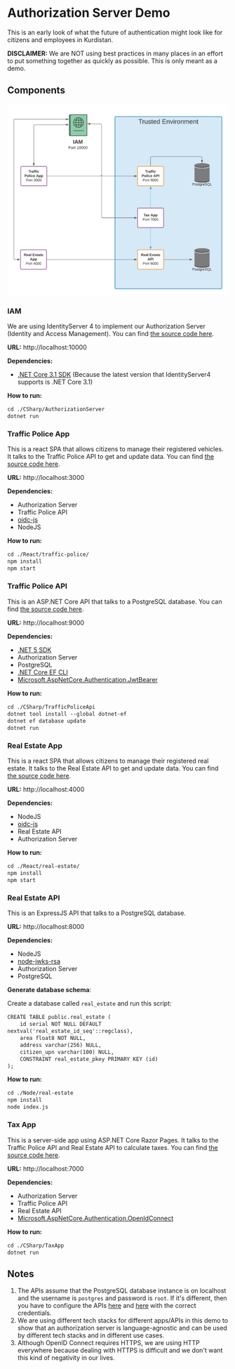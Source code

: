 # Authorization Server Demo

This is an early look of what the future of authentication might look like for citizens and employees in Kurdistan.

**DISCLAIMER:** We are NOT using best practices in many places in an effort to put something together as quickly as possible. This is only meant as a demo.

## Components

<img src="assets/architecture.png" alt="Components Architecture" style="zoom:50%;" />

### IAM

We are using IdentityServer 4 to implement our Authorization Server (Identity and Access Management). You can find [the source code here](./CSharp/AuthorizationServer).

**URL:** http://localhost:10000

**Dependencies:**

- [.NET Core 3.1 SDK](https://dotnet.microsoft.com/download/dotnet-core/3.1) (Because the latest version that IdentityServer4 supports is .NET Core 3.1)

**How to run:**

```
cd ./CSharp/AuthorizationServer
dotnet run
```

### Traffic Police App

This is a react SPA that allows citizens to manage their registered vehicles. It talks to the Traffic Police API to get and update data. You can find [the source code here](./React/traffic-police).

**URL:** http://localhost:3000

**Dependencies:**

- Authorization Server
- Traffic Police API
- [oidc-js](https://github.com/IdentityModel/oidc-client-js)
- NodeJS

**How to run:**

```
cd ./React/traffic-police/
npm install
npm start
```

### Traffic Police API

This is an ASP.NET Core API that talks to a PostgreSQL database. You can find [the source code here](./CSharp/TrafficPoliceApi).

**URL:** http://localhost:9000

**Dependencies:**

- [.NET 5 SDK](https://dotnet.microsoft.com/download/dotnet/5.0)
- Authorization Server
- PostgreSQL
- [.NET Core EF CLI](https://docs.microsoft.com/en-us/ef/core/cli/dotnet)
- [Microsoft.AspNetCore.Authentication.JwtBearer](https://www.nuget.org/packages/Microsoft.AspNetCore.Authentication.JwtBearer)

**How to run:**

```
cd ./CSharp/TrafficPoliceApi
dotnet tool install --global dotnet-ef
dotnet ef database update
dotnet run
```

### Real Estate App

This is a react SPA that allows citizens to manage their registered real estate. It talks to the Real Estate API to get and update data. You can find [the source code here](./React/real-estate).

**URL:** http://localhost:4000

**Dependencies:**

- NodeJS
- [oidc-js](https://github.com/IdentityModel/oidc-client-js)
- Real Estate API
- Authorization Server

**How to run:**

```
cd ./React/real-estate/
npm install
npm start
```

### Real Estate API

This is an ExpressJS API that talks to a PostgreSQL database.

**URL:** http://localhost:8000

**Dependencies:**

- NodeJS
- [node-jwks-rsa](https://github.com/auth0/node-jwks-rsa/blob/master/examples/express-demo/README.md)
- Authorization Server
- PostgreSQL

**Generate database schema**:

Create a database called `real_estate` and run this script:

```
CREATE TABLE public.real_estate (
	id serial NOT NULL DEFAULT nextval('real_estate_id_seq'::regclass),
	area float8 NOT NULL,
	address varchar(256) NULL,
	citizen_upn varchar(100) NULL,
	CONSTRAINT real_estate_pkey PRIMARY KEY (id)
);
```

**How to run:**

```
cd ./Node/real-estate
npm install
node index.js
```

### Tax App

This is a server-side app using ASP.NET Core Razor Pages. It talks to the Traffic Police API and Real Estate API to calculate taxes. You can find [the source code here](./CSharp/TaxApp).

**URL:** http://localhost:7000

**Dependencies:**

- Authorization Server
- Traffic Police API
- Real Estate API
- [Microsoft.AspNetCore.Authentication.OpenIdConnect](https://www.nuget.org/packages/Microsoft.AspNetCore.Authentication.OpenIdConnect)

**How to run:**

```
cd ./CSharp/TaxApp
dotnet run
```

## Notes

1. The APIs assume that the PostgreSQL database instance is on localhost and the username is `postgres` and password is `root`. If it's different, then you have to configure the APIs [here](https://github.com/ditdevtools/AuthorizationServerDemos/blob/master/CSharp/TrafficPoliceApi/appsettings.Development.json) and [here](https://github.com/ditdevtools/AuthorizationServerDemos/blob/master/Node/real-estate/queries.js) with the correct credentials.
1. We are using different tech stacks for different apps/APIs in this demo to show that an authorization server is language-agnostic and can be used by different tech stacks and in different use cases.
1. Although OpenID Connect requires HTTPS, we are using HTTP everywhere because dealing with HTTPS is difficult and we don't want this kind of negativity in our lives.
